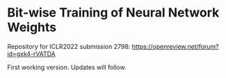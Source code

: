 # Bit-wise Training of Neural Network Weights
Repository for ICLR2022 submission 2798: https://openreview.net/forum?id=gxk4-rVATDA

First working version. Updates will follow.
